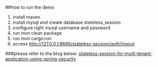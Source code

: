 ##how to run the demo
1. install maven
2. install mysql and create database stateless_session
3. configure right mysql username and password
4. run mvn clean package
6. run mvn cargo:run
7. access http://127.0.0.1:8686/stateless-session/auth/logout


###please refer to the blog below:
[stateless-session-for-multi-tenant-application-using-spring-security](http://www.javacodegeeks.com/2014/09/stateless-session-for-multi-tenant-application-using-spring-security.html)